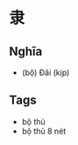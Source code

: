 # 隶

## Nghĩa
* (bộ) Đãi (kịp)

## Tags
* bộ thủ
* bộ thủ 8 nét

<script>window.HANZI_FIELD='隶';</script>